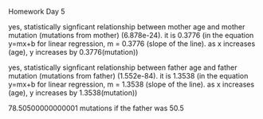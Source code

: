 Homework Day 5

yes, statistically signficant relationship between mother age and mother mutation (mutations from mother)
(6.878e-24). it is 0.3776 (in the equation y=mx+b for linear regression, m = 0.3776 (slope of the line). as x increases (age), y increases by 0.3776(mutation))

yes, statistically signficant relationship between father age and father mutation (mutations from father)
(1.552e-84). it is 1.3538 (in the equation y=mx+b for linear regression, m = 1.3538 (slope of the line). as x increases (age), y increases by 1.3538(mutation))

78.50500000000001 mutations if the father was 50.5
